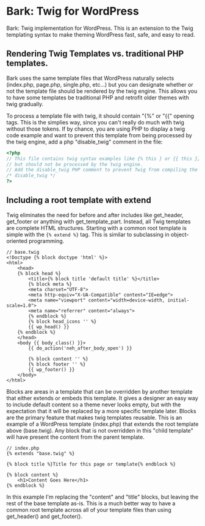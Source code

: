 Bark: Twig for WordPress
=========

Bark: Twig implementation for WordPress. This is an extension to the Twig templating syntax to make theming WordPress fast, safe, and easy to read.

## Rendering Twig Templates vs. traditional PHP templates.

Bark uses the same template files that WordPress naturally selects (index.php, page.php, single.php, etc...) but you can designate whether or not the template file should be rendered by the twig engine. This allows you to have some templates be traditional PHP and retrofit older themes with twig gradually.

To process a template file with twig, it should contain "{%" or "{{" opening tags. This is the simplies way, since you can't really do much with twig without those tokens. If by chance, you are using PHP to display a twig code example and want to prevent this template from being processed by the twig engine, add a php "disable_twig" comment in the file:

``` php
<?php
// This file contains twig syntax examples like {% this } or {{ this }} in it, 
// but should not be processed by the twig engine.
// Add the disable_twig PHP comment to prevent Twig from compiling the file.
/* disable_twig */
?>
```

## Including a root template with extend

Twig eliminates the need for before and after includes like get_header, get_footer or anything with get_template_part. Instead, all Twig templates are complete HTML structures. Starting with a common root template is simple with the `{% extend %}` tag. This is similar to subclassing in object-oriented programming.

```twig
// base.twig
<!Doctype {% block doctype 'html' %}>
<html>
	<head>
	{% block head %}
		<title>{% block title 'default title' %}</title>
		{% block meta %}
		<meta charset="UTF-8">
		<meta http-equiv="X-UA-Compatible" content="IE=edge">
		<meta name="viewport" content="width=device-width, initial-scale=1.0">
		<meta name="referrer" content="always">
		{% endblock %}
		{% block head_icons '' %}
		{{ wp_head() }}
	{% endblock %}
	</head>
	<body {{ body_class() }}>
		{{ do_action('neh_after_body_open') }}
		
		{% block content '' %}
		{% block footer '' %}
		{{ wp_footer() }}
	</body>
</html>
```

Blocks are areas in a template that can be overridden by another template that either extends or embeds this template. It gives a designer an easy way to include default content so a theme never looks empty, but with the expectation that it will be replaced by a more specific template later. Blocks are the primary feature that makes twig templates reusable. This is an example of a WordPress template (index.php) that extends the root template above (base.twig). Any block that is not overridden in this "child template" will have present the content from the parent template.

```twig
// index.php
{% extends "base.twig" %}

{% block title %}Title for this page or template{% endblock %}

{% block content %}
	<h1>Content Goes Here</h1>
{% endblock %}
```

In this example I'm replacing the "content" and "title" blocks, but leaving the rest of the base template as-is. This is a much better way to have a common root template across all of your template files than using get_header() and get_footer().

